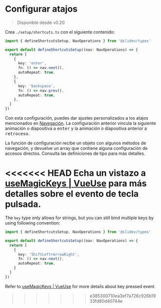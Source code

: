 # Configurar atajos

> Disponible desde v0.20

<Environment type="client" />

Crea `./setup/shortcuts.ts` con el siguiente contenido:

```ts
import { defineShortcutsSetup, NavOperations } from '@slidev/types'

export default defineShortcutsSetup((nav: NavOperations) => {
  return [
    {
      key: 'enter',
      fn: () => nav.next(),
      autoRepeat: true,
    },
    {
      key: 'backspace',
      fn: () => nav.prev(),
      autoRepeat: true,
    },
  ]
})
```

Con esta configuración, puedes dar ajustes personalizados a los atajos mencionados en [Navegación](/guide/navigation#navigation-bar). La configuración anterior vincula la siguiente animación o diapositiva a <kbd>enter</kbd> y la animación o diapositiva anterior a <kbd>retroceso</kbd>.

La función de configuración recibe un objeto con algunos métodos de navegación, y devuelve un array que contiene alguna configuración de accesos directos. Consulta las definiciones de tipo para más detalles.

<<<<<<< HEAD
Echa un vistazo a [useMagicKeys | VueUse](https://vueuse.org/core/useMagicKeys/) para más detalles sobre el evento de tecla pulsada.
=======
The `key` type only allows for strings, but you can still bind multiple keys by using following convention:

```ts
import { defineShortcutsSetup, NavOperations } from '@slidev/types'

export default defineShortcutsSetup((nav: NavOperations) => {
  return [
    {
      key: 'ShiftLeft+ArrowRight',
      fn: () => nav.next(),
      autoRepeat: true,
    }
  ]
})
```

Refer to [useMagicKeys | VueUse](https://vueuse.org/core/useMagicKeys/) for more details about key pressed event.
>>>>>>> e385300710ea3ef7a726c926b1933fd80d40744e
